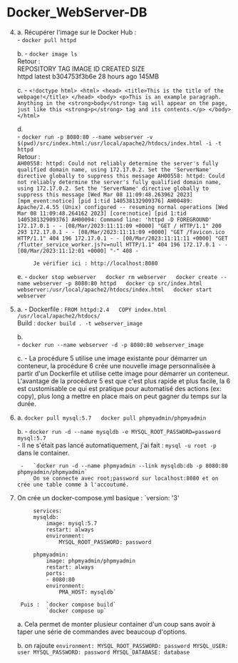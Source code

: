 # Docker_WebServer-DB

4.  
    a. Récupérer l'image sur le Docker Hub :  
        -   `docker pull httpd`  

    b. 
        -   `docker image ls`  
            Retour :   
                REPOSITORY                           TAG       IMAGE ID       CREATED         SIZE  
                httpd                                latest    b304753f3b6e   28 hours ago    145MB  
    
    c.
        -   `<!doctype html>
            <html>
            <head>
                <title>This is the title of the webpage!</title>
            </head>
            <body>
                <p>This is an example paragraph. Anything in the <strong>body</strong> tag will appear on the page, just like this <strong>p</strong> tag and its contents.</p>
            </body>
            </html>`  

    d.  
        -   `docker run -p 8080:80 --name webserver -v $(pwd)/src/index.html:/usr/local/apache2/htdocs/index.html -i -t httpd`  
            Retour :  
                `AH00558: httpd: Could not reliably determine the server's fully qualified domain name, using 172.17.0.2. Set the 'ServerName' directive globally to suppress this message
                    AH00558: httpd: Could not reliably determine the server's fully qualified domain name, using 172.17.0.2. Set the 'ServerName' directive globally to suppress this message
                    [Wed Mar 08 11:09:48.263962 2023] [mpm_event:notice] [pid 1:tid 140538132909376] AH00489: Apache/2.4.55 (Unix) configured -- resuming normal operations
                    [Wed Mar 08 11:09:48.264162 2023] [core:notice] [pid 1:tid 140538132909376] AH00094: Command line: 'httpd -D FOREGROUND'
                    172.17.0.1 - - [08/Mar/2023:11:11:09 +0000] "GET / HTTP/1.1" 200 293
                    172.17.0.1 - - [08/Mar/2023:11:11:09 +0000] "GET /favicon.ico HTTP/1.1" 404 196
                    172.17.0.1 - - [08/Mar/2023:11:11:11 +0000] "GET /flutter_service_worker.js?v=null HTTP/1.1" 404 196
                    172.17.0.1 - - [08/Mar/2023:11:12:01 +0000] "-" 408 - `   

            Je vérifier ici : http://localhost:8080  

    e.
        -   `docker stop webserver  
            docker rm webserver  
            docker create --name webserver -p 8080:80 httpd  
            docker cp src/index.html webserver:/usr/local/apache2/htdocs/index.html  
            docker start webserver`  
    
6.
    a. 
        -   Dockerfile :    `FROM httpd:2.4  
                             COPY index.html /usr/local/apache2/htdocs/`  
            Build : `docker build . -t webserver_image`  

    b.  
        -   `docker run --name webserver -d -p 8080:80 webserver_image`  
    
    c.
        -   La procédure 5 utilise une image existante pour démarrer un conteneur, la procédure 6 crée une nouvelle image personnalisée à partir d'un Dockerfile et utilise cette image pour démarrer un conteneur. L'avantage de la procédure 5 est que c'est plus rapide et plus facile, la 6 est customisable ce qui est pratique pour automatisé des actions (ex: copy), plus long a mettre en place mais on peut gagner du temps sur la durée.
    
7.
    a.  `docker pull mysql:5.7  
        docker pull phpmyadmin/phpmyadmin`  

    b.  -   `docker run -d --name mysqldb -e MYSQL_ROOT_PASSWORD=password mysql:5.7`  
            -   Il ne s'était pas lancé automatiquement, j'ai fait : `mysql -u root -p` dans le container.

        -   `docker run -d --name phpmyadmin --link mysqldb:db -p 8080:80 phpmyadmin/phpmyadmin`
            On se connecte avec root;password sur localhost:8080 et on crée une table comme à l'accoutumé.

8.
    On crée un docker-compose.yml basique : 
            `version: '3'

            services:
            mysqldb:
                image: mysql:5.7
                restart: always
                environment:
                    MYSQL_ROOT_PASSWORD: password

            phpmyadmin:
                image: phpmyadmin/phpmyadmin
                restart: always
                ports:
                - 8080:80
                environment:
                    PMA_HOST: mysqldb`
                    
        Puis :  `docker compose build`
                `docker compose up`

    a.  Cela permet de monter plusieur container d'un coup sans avoir à taper une série de commandes avec beaucoup d'options.

    b.  on rajoute  `environment:
                        MYSQL_ROOT_PASSWORD: password
                        MYSQL_USER: user
                        MYSQL_PASSWORD: password
                        MYSQL_DATABASE: database`




        


    


